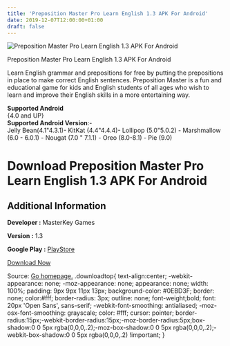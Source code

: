 ```yaml
---
title: 'Preposition Master Pro Learn English 1.3 APK For Android'
date: 2019-12-07T12:00:00+01:00
draft: false
---
```


![Preposition Master Pro Learn English 1.3 APK For Android](https://i0.wp.com/apkhome.net/wp-content/uploads/2019/12/Preposition-Master-Pro-Learn-English-1.3.png "Preposition Master Pro Learn English 1.3 APK For Android")

  

Preposition Master Pro Learn English 1.3 APK For Android

Learn English grammar and prepositions for free by putting the prepositions in place to make correct English sentences. Preposition Master is a fun and educational game for kids and English students of all ages who wish to learn and improve their English skills in a more entertaining way.

**Supported Android**  
{4.0 and UP}  
**Supported Android Version**:-  
Jelly Bean(4.1"4.3.1)- KitKat (4.4"4.4.4)- Lollipop (5.0"5.0.2) - Marshmallow (6.0 - 6.0.1) - Nougat (7.0 " 7.1.1) - Oreo (8.0-8.1) - Pie (9.0)

Download Preposition Master Pro Learn English 1.3 APK For Android
=================================================================

Additional Information
----------------------

**Developer :** MasterKey Games

**Version :** 1.3

**Google Play :** [PlayStore](https://play.google.com/store/apps/details?id=com.masterkeygames.prepmasterpro)

  

[Download Now](https://store4app.co/post/preposition-master-pro-learn-english-1-3-apk-for-android_1575711029)

  
Source: [Go homepage.](https://store4app.co/post/preposition-master-pro-learn-english-1-3-apk-for-android_1575711029) .downloadtop{ text-align:center; -webkit-appearance: none; -moz-appearance: none; appearance: none; width: 100%; padding: 9px 9px 11px 13px; background-color: #0EBD3F; border: none; color:#fff; border-radius: 3px; outline: none; font-weight;bold; font: 20px 'Open Sans', sans-serif; -webkit-font-smoothing: antialiased; -moz-osx-font-smoothing: grayscale; color: #fff; cursor: pointer; border-radius:15px;-webkit-border-radius:15px;-moz-border-radius:5px;box-shadow:0 0 5px rgba(0,0,0,.2);-moz-box-shadow:0 0 5px rgba(0,0,0,.2);-webkit-box-shadow:0 0 5px rgba(0,0,0,.2) !important; }